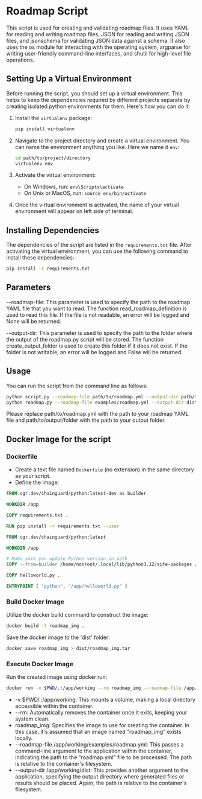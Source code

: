 # Roadmap Script

This script is used for creating and validating roadmap files. It uses YAML for reading and writing roadmap files, JSON for reading and writing JSON files, and jsonschema for validating JSON data against a schema. It also uses the os module for interacting with the operating system, argparse for writing user-friendly command-line interfaces, and shutil for high-level file operations.

## Setting Up a Virtual Environment

Before running the script, you should set up a virtual environment. This helps to keep the dependencies required by different projects separate by creating isolated python environments for them. Here's how you can do it:

1. Install the `virtualenv` package:
    ```bash
    pip install virtualenv
    ```

2. Navigate to the project directory and create a virtual environment. You can name the environment anything you like. Here we name it `env`:
    ```bash
    cd path/to/project/directory
    virtualenv env
    ```

3. Activate the virtual environment:
    - On Windows, run: `env\Scripts\activate`
    - On Unix or MacOS, run: `source env/bin/activate`

4. Once the virtual environment is activated, the name of your virtual environment will appear on left side of terminal.

## Installing Dependencies

The dependencies of the script are listed in the `requirements.txt` file. After activating the virtual environment, you can use the following command to install these dependencies:

```bash
pip install -r requirements.txt
```

## Parameters
--roadmap-file: This parameter is used to specify the path to the roadmap YAML file that you want to read. The function read_roadmap_definition is used to read this file. If the file is not readable, an error will be logged and None will be returned.

--output-dir: This parameter is used to specify the path to the folder where the output of the roadmap.py script will be stored. The function create_output_folder is used to create this folder if it does not exist. If the folder is not writable, an error will be logged and False will be returned.

## Usage
You can run the script from the command line as follows:

```bash
python script.py --roadmap-file path/to/roadmap.yml --output-dir path/to/output/folder
python roadmap.py --roadmap-file examples/roadmap.yml --output-dir dist
```

Please replace path/to/roadmap.yml with the path to your roadmap YAML file and path/to/output/folder with the path to your output folder.

## Docker Image for the script

### Dockerfile

* Create a text file named `Dockerfile` (no extension) in the same directory as your script.
* Define the image:

```dockerfile
FROM cgr.dev/chainguard/python:latest-dev as builder

WORKDIR /app

COPY requirements.txt .

RUN pip install -r requirements.txt --user

FROM cgr.dev/chainguard/python:latest

WORKDIR /app

# Make sure you update Python version in path
COPY --from=builder /home/nonroot/.local/lib/python3.12/site-packages /home/nonroot/.local/lib/python3.12/site-packages

COPY helloworld.py .

ENTRYPOINT [ "python", "/app/helloworld.py" ]
```

### Build Docker Image

Utilize the docker build command to construct the image:
```Bash
docker build -t roadmap_img .
```

Save the docker image to the 'dist' folder:
```Bash
docker save roadmap_img > dist/roadmap_img.tar
```

### Execute Docker Image

Run the created image using docker run:

```Bash
docker run -v $PWD/.:/app/working --rm roadmap_img --roadmap-file /app/working/examples/roadmap.yml  --output-dir /app/working/dist
```

* -v $PWD/.:/app/working: This mounts a volume, making a local directory accessible within the container.
* --rm: Automatically removes the container once it exits, keeping your system clean.
* roadmap_img: Specifies the image to use for creating the container. In this case, it's assumed that an image named "roadmap_img" exists locally.
* --roadmap-file /app/working/examples/roadmap.yml: This passes a command-line argument to the application within the container, indicating the path to the "roadmap.yml" file to be processed. The path is relative to the container's filesystem.
* --output-dir /app/working/dist: This provides another argument to the application, specifying the output directory where generated files or results should be placed. Again, the path is relative to the container's filesystem.
